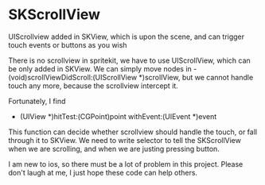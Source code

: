 SKScrollView
============

UIScrollview added in SKView, which is upon the scene, and can trigger touch events or buttons as you wish

There is no scrollview in spritekit, we have to use UIScrollView, which can be only added in SKView.
We can simply move nodes in - (void)scrollViewDidScroll:(UIScrollView *)scrollView, but we cannot handle touch any more, because the scrollview intercept it.

Fortunately, I find 
- (UIView *)hitTest:(CGPoint)point withEvent:(UIEvent *)event

This function can decide whether scrollview should handle the touch, or fall through it to SKView.
We need to write selector to tell the SKScrollView when we are scrolling, and when we are justing pressing button.

I am new to ios, so there must be a lot of problem in this project. Please don't laugh at me, I just hope these code can help others.
